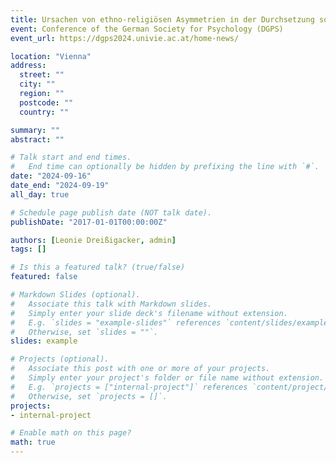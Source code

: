 ```yaml
---
title: Ursachen von ethno-religiösen Asymmetrien in der Durchsetzung sozialer Normen. Eine kombinierte Analyse aus Experiment und Survey
event: Conference of the German Society for Psychology (DGPS)
event_url: https://dgps2024.univie.ac.at/home-news/

location: "Vienna"
address:
  street: ""
  city: ""
  region: ""
  postcode: ""
  country: ""

summary: ""
abstract: ""

# Talk start and end times.
#   End time can optionally be hidden by prefixing the line with `#`.
date: "2024-09-16"
date_end: "2024-09-19"
all_day: true

# Schedule page publish date (NOT talk date).
publishDate: "2017-01-01T00:00:00Z"

authors: [Leonie Dreißigacker, admin]
tags: []

# Is this a featured talk? (true/false)
featured: false

# Markdown Slides (optional).
#   Associate this talk with Markdown slides.
#   Simply enter your slide deck's filename without extension.
#   E.g. `slides = "example-slides"` references `content/slides/example-slides.md`.
#   Otherwise, set `slides = ""`.
slides: example

# Projects (optional).
#   Associate this post with one or more of your projects.
#   Simply enter your project's folder or file name without extension.
#   E.g. `projects = ["internal-project"]` references `content/project/deep-learning/index.md`.
#   Otherwise, set `projects = []`.
projects:
- internal-project

# Enable math on this page?
math: true
---
```

